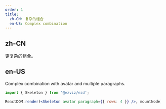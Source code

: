 ```yaml
---
order: 1
title:
  zh-CN: 复杂的组合
  en-US: Complex combination
---
```


## zh-CN

更复杂的组合。

## en-US

Complex combination with avatar and multiple paragraphs.

```jsx
import { Skeleton } from '@ezviz/ezd';

ReactDOM.render(<Skeleton avatar paragraph={{ rows: 4 }} />, mountNode);
```

